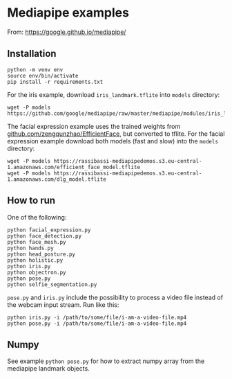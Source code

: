 # Mediapipe examples

From:
https://google.github.io/mediapipe/


## Installation

```
python -m venv env
source env/bin/activate
pip install -r requirements.txt
```

For the iris example, download `iris_landmark.tflite` into `models` directory:
```
wget -P models https://github.com/google/mediapipe/raw/master/mediapipe/modules/iris_landmark/iris_landmark.tflite
```

The facial expression example uses the trained weights from [github.com/zengqunzhao/EfficientFace](https://github.com/zengqunzhao/EfficientFace), but converted to tflite.
For the facial expression example download both models (fast and slow) into the `models` directory:

```
wget -P models https://rassibassi-mediapipedemos.s3.eu-central-1.amazonaws.com/efficient_face_model.tflite
wget -P models https://rassibassi-mediapipedemos.s3.eu-central-1.amazonaws.com/dlg_model.tflite
```

## How to run

One of the following:

```
python facial_expression.py
python face_detection.py
python face_mesh.py
python hands.py
python head_posture.py
python holistic.py
python iris.py
python objectron.py
python pose.py
python selfie_segmentation.py
```

`pose.py` and `iris.py` include the possibility to process a video file instead of the webcam input stream. Run like this:

```
python iris.py -i /path/to/some/file/i-am-a-video-file.mp4
python pose.py -i /path/to/some/file/i-am-a-video-file.mp4
```

## Numpy

See example `python pose.py` for how to extract numpy array from the mediapipe landmark objects.
